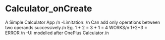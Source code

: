# Calculator_onCreate
A Simple Calculator App /n
-Limitation: /n
Can add only operations between two operands successively./n
Eg. 1 + 2 = 3 + 1 = 4 WORKS/n
    1+2+3 = ERROR /n
-UI modelled after OnePlus Calculator /n
